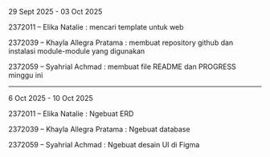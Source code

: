 29 Sept 2025 - 03 Oct 2025

2372011 – Elika Natalie : mencari template untuk web

2372039 – Khayla Allegra Pratama : membuat repository github dan instalasi module-module yang digunakan

2372059 – Syahrial Achmad : membuat file README dan PROGRESS minggu ini

-------------------------------------------------------------------------------------------------------

6 Oct 2025 - 10 Oct 2025

2372011 – Elika Natalie : Ngebuat ERD

2372039 – Khayla Allegra Pratama : Ngebuat database 

2372059 – Syahrial Achmad : Ngebuat desain UI di Figma
